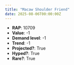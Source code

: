 ```yaml
---
title: "Macaw Shoulder Friend"
date: 2025-08-06T00:00:00Z
---
```

- **RAP**: 10709
- **Value**: -1
- **Demand level**: -1
- **Trend**: -1
- **Projected?**: True
- **Hyped?**: True
- **Rare?**: True
